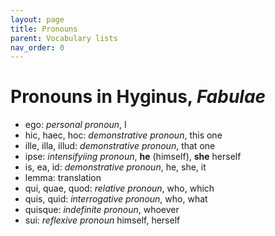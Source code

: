 ```yaml
---
layout: page
title: Pronouns
parent: Vocabulary lists
nav_order: 0
---
```


# Pronouns in Hyginus, *Fabulae*

- ego: *personal pronoun*, I
- hic, haec, hoc: *demonstrative pronoun*, this one
- ille, illa, illud: *demonstrative pronoun*, that one
- ipse: *intensifyiing pronoun*, **he** (himself), **she** herself
- is, ea, id: *demonstrative pronoun*, he, she, it
- lemma: translation
- qui, quae, quod: *relative pronoun*, who, which
- quis, quid: *interrogative pronoun*,  who, what
- quisque: *indefinite pronoun*, whoever
- sui: *reflexive pronoun* himself, herself
